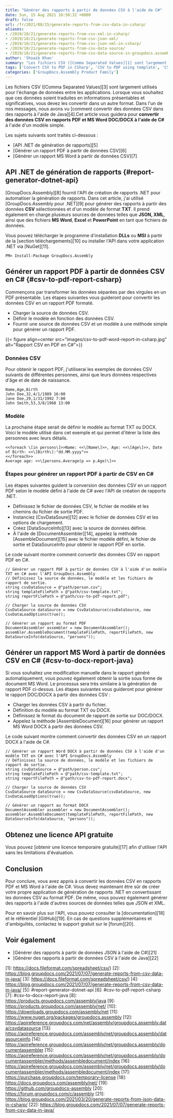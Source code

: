 ```yaml
---
title: "Générer des rapports à partir de données CSV à l'aide de C#"
date: Sun, 15 Aug 2021 10:50:32 +0000
draft: false
url: /fr/2021/08/15/generate-reports-from-csv-data-in-csharp/
aliases:
- /2019/10/21/generate-reports-from-csv-xml-in-csharp/
- /2019/10/21/generate-reports-from-csv-json-xml/
- /2019/10/21/generate-reports-from-csv-json-xml-in-csharp/
- /2019/10/21/generate-reports-from-csv-data-source/
- /2019/10/21/generate-reports-from-csv-data-source-in-groupdocs.assembly-for-.net-19.10/
author: 'Shoaib Khan'
summary: "Les fichiers CSV ([Comma Separated Values][1] sont largement utilisés pour l'échange de données entre les applications. Lorsque vous souhaitez que ces données soient traduites en informations présentables et significatives, vous devez les convertir dans un autre format. Dans l'un de nos articles, nous avons vu [comment convertir des données CSV dans des rapports à l'aide de Java][2].Cet article vous guidera pour **convertir des données CSV en rapports PDF et MS Word DOC/DOCX à l'aide de C#** à l'aide d'un modèle simple."
tags: ['Convert CSV to PDF in CSharp', 'CSV to PDF using template', 'CSV to Word Report in CSharp', 'Generate PDF report from CSV', 'Generate Reports', 'generate reports in csharp']
categories: ['GroupDocs.Assembly Product Family']
---
```


Les fichiers CSV ([Comma Separated Values][3] sont largement utilisés pour l'échange de données entre les applications. Lorsque vous souhaitez que ces données soient traduites en informations présentables et significatives, vous devez les convertir dans un autre format. Dans l'un de nos messages, nous avons vu [comment convertir des données CSV dans des rapports à l'aide de Java][4].Cet article vous guidera pour **convertir des données CSV en rapports PDF et MS Word DOC/DOCX à l'aide de C#** à l'aide d'un modèle simple.

Les sujets suivants sont traités ci-dessous :

* [API .NET de génération de rapports][5]
* [Générer un rapport PDF à partir de données CSV][6]
* [Générer un rapport MS Word à partir de données CSV][7]

## API .NET de génération de rapports {#report-generator-dotnet-api}

[GroupDocs.Assembly][8] fournit l'API de création de rapports .NET pour automatiser la génération de rapports. Dans cet article, j'ai utilisé [GroupDocs.Assembly pour .NET][9] pour générer des rapports à partir des données **CSV** sélectionnées et d'un modèle de format **TXT**. Il prend également en charge plusieurs sources de données telles que **JSON, XML**, ainsi que des fichiers **MS Word**, **Excel** et **PowerPoint** en tant que fichiers de données.

Vous pouvez télécharger le programme d'installation **DLLs** ou **MSI** à partir de la [section téléchargements][10] ou installer l'API dans votre application .NET via [NuGet][11].

```
PM> Install-Package GroupDocs.Assembly
```

## Générer un rapport PDF à partir de données CSV en C# {#csv-to-pdf-report-csharp}

Commençons par transformer les données séparées par des virgules en un PDF présentable. Les étapes suivantes vous guideront pour convertir les données CSV en un rapport PDF formaté.

* Charger la source de données CSV.
* Définir le modèle en fonction des données CSV.
* Fournir une source de données CSV et un modèle à une méthode simple pour générer un rapport PDF.



{{< figure align=center src="images/csv-to-pdf-word-report-in-csharp.jpg" alt="Rapport CSV en PDF en C#">}}


### Données CSV

Pour obtenir le rapport PDF, j'utiliserai les exemples de données CSV suivants de différentes personnes, ainsi que leurs données respectives d'âge et de date de naissance.

```
Name,Age,Birth  
John Doe,32,4/1/1989 16:00  
Jane Doe,29,1/31/1992 7:00  
John Smith,53,3/8/1968 13:00
```

### Modèle

La prochaine étape serait de définir le modèle au format TXT ou DOCX. Voici le modèle utilisé dans cet exemple et qui permet d'itérer la liste des personnes avec leurs détails.

```
<<foreach \[in persons\]>>Name: <<\[Name\]>>, Age: <<\[Age\]>>, Date of Birth: <<\[Birth\]:"dd.MM.yyyy">>
<</foreach>>
Average age: <<\[persons.Average(p => p.Age)\]>>
```

### Étapes pour générer un rapport PDF à partir de CSV en C#

Les étapes suivantes guident la conversion des données CSV en un rapport PDF selon le modèle défini à l'aide de C# avec l'API de création de rapports .NET.

* Définissez le fichier de données CSV, le fichier de modèle et les chemins du fichier de sortie PDF.
* Instanciez [CsvDataSoure][12] avec le fichier de données CSV et les options de chargement.
* Créez [DataSourceInfo][13] avec la source de données définie.
* À l'aide de [DocumentAssembler][14], appelez la méthode [AssembleDocument][15] avec le fichier modèle défini, le fichier de sortie et DataSourceInfo pour obtenir le rapport PDF en sortie.

Le code suivant montre comment convertir des données CSV en rapport PDF en C#.

```
// Générer un rapport PDF à partir de données CSV à l'aide d'un modèle TXT en C# avec l'API GroupDocs.Assembly
// Définissez la source de données, le modèle et les fichiers de rapport de sortie.
string csvDataSource = @"path/person.csv";
string templateFilePath = @"path/csv-template.txt";
string reportFilePath = @"path/csv-to-pdf-report.pdf";

// Charger la source de données CSV
CsvDataSource dataSource = new CsvDataSource(csvDataSource, new CsvDataLoadOptions(true));

// Générer un rapport au format PDF
DocumentAssembler assembler = new DocumentAssembler();
assembler.AssembleDocument(templateFilePath, reportFilePath, new DataSourceInfo(dataSource, "persons"));
```

## Générer un rapport MS Word à partir de données CSV en C# {#csv-to-docx-report-java}

Si vous souhaitez une modification manuelle dans le rapport généré automatiquement, vous pouvez également obtenir la sortie sous forme de document MS Word. Le processus sera très similaire à la génération de rapport PDF ci-dessus. Les étapes suivantes vous guideront pour générer le rapport DOC/DOCX à partir des données CSV :

* Charger les données CSV à partir du fichier.
* Définition du modèle au format TXT ou DOCX.
* Définissez le format du document de rapport de sortie sur DOC/DOCX.
* Appelez la méthode [AssembleDocument][16] pour générer un rapport MS Word DOCX à partir des données CSV.

Le code suivant montre comment convertir des données CSV en un rapport DOCX à l'aide de C#.

```
// Générer un rapport Word DOCX à partir de données CSV à l'aide d'un modèle TXT en C# avec l'API GroupDocs.Assembly
// Définissez la source de données, le modèle et les fichiers de rapport de sortie.
string csvDataSource = @"path/person.csv";
string templateFilePath = @"path/csv-template.txt";
string reportFilePath = @"path/csv-to-pdf-report.docx";

// Charger la source de données CSV
CsvDataSource dataSource = new CsvDataSource(csvDataSource, new CsvDataLoadOptions(true));

// Générer un rapport au format DOCX
DocumentAssembler assembler = new DocumentAssembler();
assembler.AssembleDocument(templateFilePath, reportFilePath, new DataSourceInfo(dataSource, "persons"));
```

## Obtenez une licence API gratuite

Vous pouvez [obtenir une licence temporaire gratuite][17] afin d'utiliser l'API sans les limitations d'évaluation.

## Conclusion

Pour conclure, vous avez appris à convertir les données CSV en rapports PDF et MS Word à l'aide de C#. Vous devez maintenant être sûr de créer votre propre application de génération de rapports .NET en convertissant les données CSV au format PDF. De même, vous pouvez également générer des rapports à l'aide d'autres sources de données telles que JSON et XML.

Pour en savoir plus sur l'API, vous pouvez consulter la [documentation][18] et le référentiel [GitHub][19]. En cas de questions supplémentaires et d'ambiguïtés, contactez le support gratuit sur le [forum][20].

## Voir également

* [Générer des rapports à partir de données JSON à l'aide de C#][21]
* [Générer des rapports à partir de données CSV à l'aide de Java][22]







[1]: https://docs.fileformat.com/spreadsheet/csv/)
[2]: https://blog.groupdocs.com/2021/07/07/generate-reports-from-csv-data-in-java/
[3]: https://docs.fileformat.com/spreadsheet/csv/)
[4]: https://blog.groupdocs.com/2021/07/07/generate-reports-from-csv-data-in-java/
[5]: #report-generator-dotnet-api
[6]: #csv-to-pdf-report-csharp
[7]: #csv-to-docx-report-java
[8]: https://products.groupdocs.com/assembly/java
[9]: https://products.groupdocs.com/assembly/net/
[10]: https://downloads.groupdocs.com/assembly/net
[11]: https://www.nuget.org/packages/groupdocs.assembly
[12]: https://apireference.groupdocs.com/net/assembly/groupdocs.assembly.data/csvdatasource
[13]: https://apireference.groupdocs.com/assembly/net/groupdocs.assembly/datasourceinfo
[14]: https://apireference.groupdocs.com/assembly/net/groupdocs.assembly/documentassembler
[15]: https://apireference.groupdocs.com/assembly/net/groupdocs.assembly/documentassembler/methods/assembledocument/index
[16]: https://apireference.groupdocs.com/assembly/net/groupdocs.assembly/documentassembler/methods/assembledocument/index
[17]: https://purchase.groupdocs.com/temporary-license
[18]: https://docs.groupdocs.com/assembly/net/
[19]: https://github.com/groupdocs-assembly
[20]: https://forum.groupdocs.com/c/assembly
[21]: https://blog.groupdocs.com/2021/03/20/generate-reports-from-json-data-in-csharp/
[22]: https://blog.groupdocs.com/2021/07/07/generate-reports-from-csv-data-in-java/


